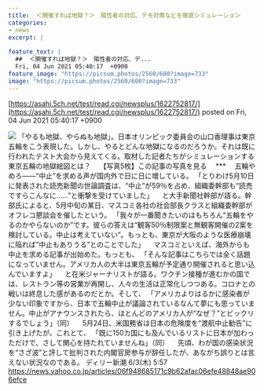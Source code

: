 ```yaml
---
title:  ＜開催すれば地獄？＞　陽性者の対応、デモ対策などを徹底シミュレーション  
categories:
- news
excerpt: |
  
feature_text: |
  ##  ＜開催すれば地獄？＞　陽性者の対応、デ...
  Fri, 04 Jun 2021 05:40:17  +0900
feature_image: "https://picsum.photos/2560/600?image=733"
image: "https://picsum.photos/2560/600?image=733"
---
```


[https://asahi.5ch.net/test/read.cgi/newsplus/1622752817/](https://asahi.5ch.net/test/read.cgi/newsplus/1622752817/)
posted on Fri, 04 Jun 2021 05:40:17  +0900

<!--more-->

![](https://amd-pctr.c.yimg.jp/r/iwiz-amd/20210603-00737940-shincho-000-2-view.jpg) 「やるも地獄、やらぬも地獄」。日本オリンピック委員会の山口香理事は東京五輪をこう表現した。しかし、やるとどんな地獄になるのだろうか。それは既に行われたテスト大会から見えてくる。取材した記者たちがシミュレーションする東京五輪の地獄絵図とは？　 【写真5枚】この記事の写真を見る 　*** 　五輪やめろ——“中止”を求める声が国内外で日に日に増している。 「とりわけ5月10日に発表された読売新聞の世論調査は、“中止”が59％を占め、組織委幹部も“読売ですらこんなに……”と衝撃を受けていました」 　と大手新聞社幹部が語る。幹部氏によると、5月中旬の某日、マスコミ各社の社会部長クラスと組織委幹部がオフレコ懇談会を催したという。 「我々が一番聞きたいのはもちろん“五輪をやるのかやらないのか”です。彼らの答えは“観客50％制限案と無観客開催の2案を検討している。中止は考えていない”。もっとも、東京が大阪のような医療崩壊に陥れば“中止もありうる”とのことでした」 　マスコミといえば、海外からも中止を求める記事が出始めた。もっとも、 「そんな記事はこちらでは全く話題になっていません。アメリカ人の大半は東京五輪が予定通り開催されると思い込んでいますよ」 　と在米ジャーナリストが語る。ワクチン接種が進むかの国では、レストラン等の営業が再開し、人々の生活は正常化しつつある。コロナとの戦いは終息した感があるのだとか。そして、 「アメリカよりはるかに感染者が少ない印象ですから、日本で五輪中止が議論されているなんて夢にも思っていません。中止がアナウンスされたら、ほとんどのアメリカ人が“なぜ？”とビックリするでしょう」（同） 　5月24日、米国務省は日本の危険度を“渡航中止勧告”に引き上げたが、これとて、 「既に150カ国にも及んでいるリストに日本が加わっただけで、さして関心を持たれていませんね」（同） 　先頃、わが国の感染状況を“さざ波”と評して批判された内閣官房参与が辞任したが、あながち誤りとは言えない状況なのである。 ディリー新潮 6/3(木) 5:57 https://news.yahoo.co.jp/articles/06f948685171c9b62afac06efe48848ae906efce
